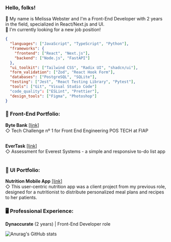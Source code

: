 ### Hello, folks! 
:ear_of_rice: My name is Melissa Webster and I'm a Front-End Developer with 2 years in the field, specialized in React/Next.js and UI. <br />
:telescope: I'm currently looking for a new job position!

```json
{
  "languages": ["JavaScript", "TypeScript", "Python"],
  "frameworks": {
    "frontend": ["React", "Next.js"],
    "backend": ["Node.js", "FastAPI"]
  },
  "ui_toolkit": ["Tailwind CSS", "Radix UI", "shadcn/ui"],
  "form_validation": ["Zod", "React Hook Form"],
  "databases": ["PostgreSQL", "SQLite"],
  "testing": ["Jest", "React Testing Library", "Pytest"],
  "tools": ["Git", "Visual Studio Code"]
  "code_quality": ["ESLint", "Prettier"],
  "design_tools": ["Figma", "Photoshop"]
}
```
### :rice_scene: Front-End Portfolio:
__Byte Bank__ <a href="https://github.com/melissawebster/bytebank" target="_blank">[link]</a><br>
◇ Tech Challenge nº 1 for Front End Engineering POS TECH at FIAP<br><br>

__EverTask__ <a href="https://github.com/melissawebster/everest-ui-test" target="_blank">[link]</a><br>
◇ Assessment for Everest Systems - a simple and responsive to-do list app<br><br>

### :art: UI Portfolio:
__Nutrition Mobile App__ <a href="https://www.figma.com/design/fE8xTzFuvoipGYZ7ZSqtYf/Nutrition-App?node-id=0-1&t=hY7T7C5FvTsEzHBP-1" target="_blank">[link]</a> <br>
◇ This user-centric nutrition app was a client project from my previous role, designed for a nutritionist to distribute personalized meal plans and recipes to her patients.

### 🖥️ Professional Experience:
__Dynaccurate__ (2 years) | Front-End Developer role

![Anurag's GitHub stats](https://github-readme-stats.vercel.app/api?username=melissawebster&show_icons=true&theme=prussian)<p></p>


